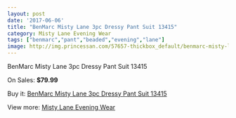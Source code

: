 ```yaml
---
layout: post
date: '2017-06-06'
title: "BenMarc Misty Lane 3pc Dressy Pant Suit 13415"
category: Misty Lane Evening Wear
tags: ["benmarc","pant","beaded","evening","lane"]
image: http://img.princessan.com/57657-thickbox_default/benmarc-misty-lane-3pc-dressy-pant-suit-13415.jpg
---
```

BenMarc Misty Lane 3pc Dressy Pant Suit 13415

On Sales: **$79.99**
<a href="https://www.princessan.com/en/18181-benmarc-misty-lane-3pc-dressy-pant-suit-13415.html"><amp-img layout="responsive" width="600" height="600" src="//img.princessan.com/57657-thickbox_default/benmarc-misty-lane-3pc-dressy-pant-suit-13415.jpg" alt="BenMarc Misty Lane 3pc Dressy Pant Suit 13415 0" /></a>

Buy it: [BenMarc Misty Lane 3pc Dressy Pant Suit 13415](https://www.princessan.com/en/18181-benmarc-misty-lane-3pc-dressy-pant-suit-13415.html "BenMarc Misty Lane 3pc Dressy Pant Suit 13415")

View more: [Misty Lane Evening Wear](https://www.princessan.com/en/159- "Misty Lane Evening Wear")